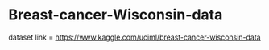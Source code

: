 # Breast-cancer-Wisconsin-data
dataset link = https://www.kaggle.com/uciml/breast-cancer-wisconsin-data
